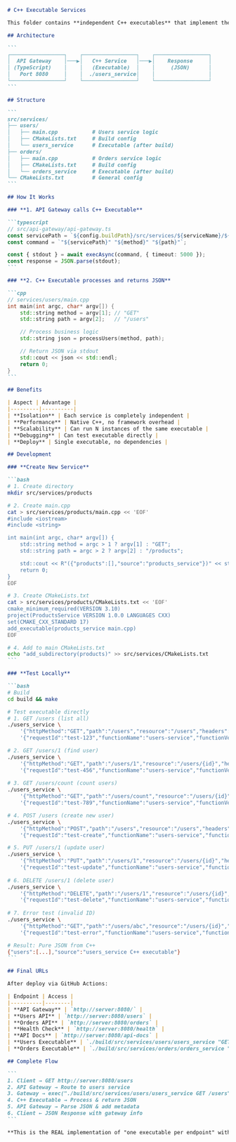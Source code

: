 ````markdown
# C++ Executable Services

This folder contains **independent C++ executables** that implement the **"one executable per endpoint"** vision.

## Architecture

```
┌─────────────────┐    ┌─────────────────┐    ┌─────────────────┐
│  API Gateway    │───▶│   C++ Service   │───▶│    Response     │
│ (TypeScript)    │    │   (Executable)  │    │     (JSON)      │
│   Port 8080     │    │  ./users_service│    │                 │
└─────────────────┘    └─────────────────┘    └─────────────────┘
```

## Structure

```
src/services/
├── users/
│   ├── main.cpp           # Users service logic
│   ├── CMakeLists.txt     # Build config
│   └── users_service      # Executable (after build)
├── orders/
│   ├── main.cpp           # Orders service logic
│   ├── CMakeLists.txt     # Build config
│   └── orders_service     # Executable (after build)
└── CMakeLists.txt         # General config
```

## How It Works

### **1. API Gateway calls C++ Executable**

```typescript
// src/api-gateway/api-gateway.ts
const servicePath = `${config.buildPath}/src/services/${serviceName}/${serviceName}_service`;
const command = `"${servicePath}" "${method}" "${path}"`;

const { stdout } = await execAsync(command, { timeout: 5000 });
const response = JSON.parse(stdout);
```

### **2. C++ Executable processes and returns JSON**

```cpp
// services/users/main.cpp
int main(int argc, char* argv[]) {
    std::string method = argv[1]; // "GET"
    std::string path = argv[2];   // "/users"

    // Process business logic
    std::string json = processUsers(method, path);

    // Return JSON via stdout
    std::cout << json << std::endl;
    return 0;
}
```

## Benefits

| Aspect | Advantage |
|---------|----------|
| **Isolation** | Each service is completely independent |
| **Performance** | Native C++, no framework overhead |
| **Scalability** | Can run N instances of the same executable |
| **Debugging** | Can test executable directly |
| **Deploy** | Single executable, no dependencies |

## Development

### **Create New Service**

```bash
# 1. Create directory
mkdir src/services/products

# 2. Create main.cpp
cat > src/services/products/main.cpp << 'EOF'
#include <iostream>
#include <string>

int main(int argc, char* argv[]) {
    std::string method = argc > 1 ? argv[1] : "GET";
    std::string path = argc > 2 ? argv[2] : "/products";

    std::cout << R"({"products":[],"source":"products_service"})" << std::endl;
    return 0;
}
EOF

# 3. Create CMakeLists.txt
cat > src/services/products/CMakeLists.txt << 'EOF'
cmake_minimum_required(VERSION 3.10)
project(ProductsService VERSION 1.0.0 LANGUAGES CXX)
set(CMAKE_CXX_STANDARD 17)
add_executable(products_service main.cpp)
EOF

# 4. Add to main CMakeLists.txt
echo "add_subdirectory(products)" >> src/services/CMakeLists.txt
```

### **Test Locally**

```bash
# Build
cd build && make

# Test executable directly
# 1. GET /users (list all)
./users_service \
    '{"httpMethod":"GET","path":"/users","resource":"/users","headers":{"Content-Type":"application/json"},"queryStringParameters":{},"pathParameters":{},"body":"","isBase64Encoded":false}' \
    '{"requestId":"test-123","functionName":"users-service","functionVersion":"1.0","timeout":30000,"memoryLimitMB":128}'

# 2. GET /users/1 (find user) 
./users_service \
    '{"httpMethod":"GET","path":"/users/1","resource":"/users/{id}","headers":{},"queryStringParameters":{},"pathParameters":{"id":"1"},"body":"","isBase64Encoded":false}' \
    '{"requestId":"test-456","functionName":"users-service","functionVersion":"1.0","timeout":30000,"memoryLimitMB":128}'
    
# 3. GET /users/count (count users)
./users_service \
    '{"httpMethod":"GET","path":"/users/count","resource":"/users/{id}","headers":{},"queryStringParameters":{},"pathParameters":{"id":"count"},"body":"","isBase64Encoded":false}' \
    '{"requestId":"test-789","functionName":"users-service","functionVersion":"1.0","timeout":30000,"memoryLimitMB":128}'

# 4. POST /users (create new user)
./users_service \
    '{"httpMethod":"POST","path":"/users","resource":"/users","headers":{"Content-Type":"application/json"},"queryStringParameters":{},"pathParameters":{},"body":"{\"name\":\"João Silva\",\"email\":\"joao@example.com\"}","isBase64Encoded":false}' \
    '{"requestId":"test-create","functionName":"users-service","functionVersion":"1.0","timeout":30000,"memoryLimitMB":128}'

# 5. PUT /users/1 (update user)
./users_service \
    '{"httpMethod":"PUT","path":"/users/1","resource":"/users/{id}","headers":{"Content-Type":"application/json"},"queryStringParameters":{},"pathParameters":{"id":"1"},"body":"{\"name\":\"João Santos\",\"email\":\"joao.santos@example.com\"}","isBase64Encoded":false}' \
    '{"requestId":"test-update","functionName":"users-service","functionVersion":"1.0","timeout":30000,"memoryLimitMB":128}'
    
# 6. DELETE /users/1 (delete user)
./users_service \
    '{"httpMethod":"DELETE","path":"/users/1","resource":"/users/{id}","headers":{},"queryStringParameters":{},"pathParameters":{"id":"1"},"body":"","isBase64Encoded":false}' \
    '{"requestId":"test-delete","functionName":"users-service","functionVersion":"1.0","timeout":30000,"memoryLimitMB":128}'
    
# 7. Error test (invalid ID)
./users_service \
    '{"httpMethod":"GET","path":"/users/abc","resource":"/users/{id}","headers":{},"queryStringParameters":{},"pathParameters":{"id":"abc"},"body":"","isBase64Encoded":false}' \
    '{"requestId":"test-error","functionName":"users-service","functionVersion":"1.0","timeout":30000,"memoryLimitMB":128}'

# Result: Pure JSON from C++
{"users":[...],"source":"users_service C++ executable"}
```

## Final URLs

After deploy via GitHub Actions:

| Endpoint | Access |
|----------|--------|
| **API Gateway** | `http://server:8080/` |
| **Users API** | `http://server:8080/users` |
| **Orders API** | `http://server:8080/orders` |
| **Health Check** | `http://server:8080/health` |
| **API Docs** | `http://server:8080/api-docs` |
| **Users Executable** | `./build/src/services/users/users_service "GET" "/users"` |
| **Orders Executable** | `./build/src/services/orders/orders_service "GET" "/orders"` |

## Complete Flow

```
1. Client → GET http://server:8080/users
2. API Gateway → Route to users service
3. Gateway → exec("./build/src/services/users/users_service GET /users")
4. C++ Executable → Process & return JSON
5. API Gateway → Parse JSON & add metadata
6. Client ← JSON Response with gateway info
```

**This is the REAL implementation of "one executable per endpoint" with unified API Gateway!**
````
